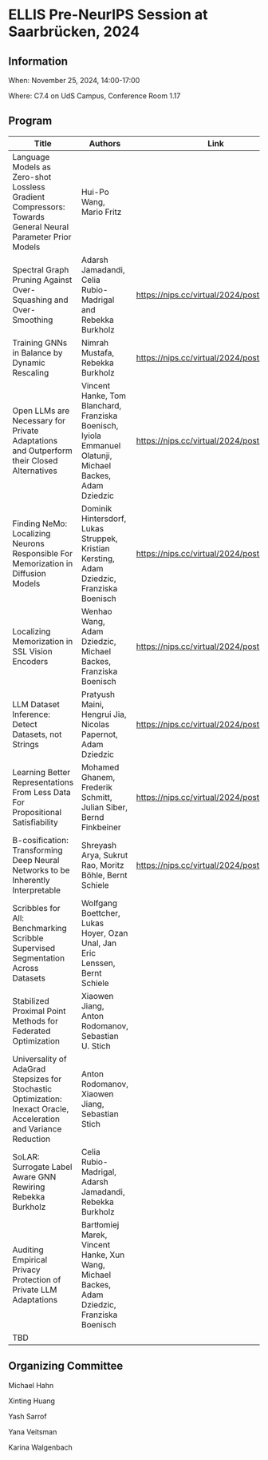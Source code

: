 # ELLIS Pre-NeurIPS Session at Saarbrücken, 2024


## Information

When: November 25, 2024, 14:00-17:00

Where: C7.4 on UdS Campus, Conference Room 1.17

## Program

| Title          | Authors               | Link  |
| ------------- | ------------------- | ------- | 
| Language Models as Zero-shot Lossless Gradient Compressors: Towards General Neural Parameter Prior Models | Hui-Po Wang, Mario Fritz | |
| Spectral Graph Pruning Against Over-Squashing and Over-Smoothing	| Adarsh Jamadandi, Celia Rubio-Madrigal and Rebekka Burkholz | https://nips.cc/virtual/2024/poster/96038	 |														
| 	Training GNNs in Balance by Dynamic Rescaling	| Nimrah Mustafa, Rebekka Burkholz | 	https://nips.cc/virtual/2024/poster/95757 |																				|
| 	Open LLMs are Necessary for Private Adaptations and Outperform their Closed Alternatives	| Vincent Hanke, Tom Blanchard, Franziska Boenisch, Iyiola Emmanuel Olatunji, Michael Backes, Adam Dziedzic |		https://nips.cc/virtual/2024/poster/95707																|				
| Finding NeMo: Localizing Neurons Responsible For Memorization in Diffusion Models	| Dominik Hintersdorf, Lukas Struppek, Kristian Kersting, Adam Dziedzic, Franziska Boenisch | 																	https://nips.cc/virtual/2024/poster/94713			|					
| Localizing Memorization in SSL Vision Encoders		| Wenhao Wang, Adam Dziedzic, Michael Backes, Franziska Boenisch | 															https://nips.cc/virtual/2024/poster/95201									|
| LLM Dataset Inference: Detect Datasets, not Strings		| Pratyush Maini, Hengrui Jia, Nicolas Papernot, Adam Dziedzic | 				https://nips.cc/virtual/2024/poster/95944																		|
| Learning Better Representations From Less Data For Propositional Satisfiability		| Mohamed Ghanem, Frederik Schmitt, Julian Siber, Bernd Finkbeiner | 				https://nips.cc/virtual/2024/poster/94906										|									
| B-cosification: Transforming Deep Neural Networks to be Inherently Interpretable		| Shreyash Arya, Sukrut Rao, Moritz Böhle, Bernt Schiele | 					https://nips.cc/virtual/2024/poster/95051						|											
| Scribbles for All: Benchmarking Scribble Supervised Segmentation Across Datasets | Wolfgang Boettcher, Lukas Hoyer, Ozan Unal, Jan Eric Lenssen, Bernt Schiele | |
| Stabilized Proximal Point Methods for Federated Optimization | Xiaowen Jiang, Anton Rodomanov, Sebastian U. Stich | |
| Universality of AdaGrad Stepsizes for Stochastic Optimization: Inexact Oracle, Acceleration and Variance Reduction | Anton Rodomanov, Xiaowen Jiang, Sebastian Stich | |
| 	SoLAR: Surrogate Label Aware GNN Rewiring	Rebekka Burkholz		| Celia Rubio-Madrigal, Adarsh Jamadandi, Rebekka Burkholz | 							|																
| Auditing Empirical Privacy Protection of Private LLM Adaptations		| Bartłomiej Marek, Vincent Hanke, Xun Wang, Michael Backes, Adam Dziedzic, Franziska Boenisch | 					|						
| TBD | | |

## Organizing Committee

Michael Hahn

Xinting Huang

Yash Sarrof

Yana Veitsman

Karina Walgenbach
